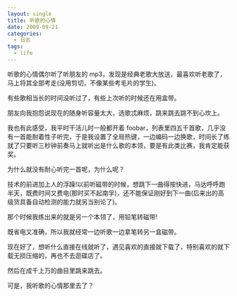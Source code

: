 ```yaml
---
layout: single
title: 听歌的心情
date: 2009-09-21
categories:
  - 日志
tags:
  - life
---
```


听歌的心情偶尔听了听朋友的 mp3，发现是经典老歌大放送，最喜欢听老歌了，马上将其全部考走(没用剪切，不像某些考毛片的学生)。

有些歌相当长的时间没听过了，有些上次听的时候还在用盒带。

朋友向我抱怨说现在的随身听容量太大，选歌忒麻烦，跳来跳去跳不到心坎上。

我也有此感受，我平时干活儿时一般都开着 foobar，列表里四五千首歌，几乎没有一首能耐着性子听完，于是我设置了全局热键，一边编码一边换歌，时间长了练就了只要听三秒钟前奏马上就听出是什么歌的本领，要是有此类比赛，我肯定能获奖。

为什么就没有耐心听完一首呢，为什么呢？

技术的前进加上人的浮躁!以前听磁带的时候，想跳下一曲得按快进，马达呼呼跑半天，既费时间又费电(那时买不起南孚)，还不能保证刚好到下一曲(后来出的高级货具备自动检测的能力就另当别论了)。

那个时候我练出来的就是另一个本领了，用铅笔转磁带!

既省电又准确，所以我就经常一边听歌一边拿笔转另一盒磁带。

现在好了，想听什么直接在线就听了，遇见喜欢的直接就下载了，特别喜欢的就下载无损压缩的，再也不去逛碟店了。

然后在成千上万的曲目里跳来跳去。

可是，我听歌的心情那里去了？

